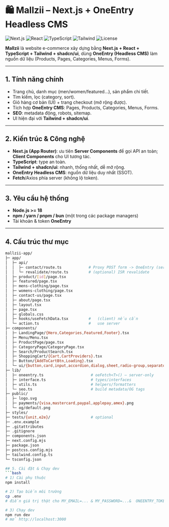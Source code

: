 # 🛍️ Mallzii – Next.js + OneEntry Headless CMS

![Next.js](https://img.shields.io/badge/Next.js-15-black?logo=nextdotjs)
![React](https://img.shields.io/badge/React-19-61DAFB?logo=react)
![TypeScript](https://img.shields.io/badge/TypeScript-5-3178C6?logo=typescript)
![Tailwind](https://img.shields.io/badge/TailwindCSS-^3-38B2AC?logo=tailwindcss)
![License](https://img.shields.io/badge/License-MIT-green)

**Mallzii** là website e-commerce xây dựng bằng **Next.js + React + TypeScript + Tailwind + shadcn/ui**, dùng **OneEntry (Headless CMS)** làm nguồn dữ liệu (Products, Pages, Categories, Menus, Forms).

---


## 1. Tính năng chính
- Trang chủ, danh mục (men/women/featured…), sản phẩm chi tiết.
- Tìm kiếm, lọc (category, sort).
- Giỏ hàng cơ bản (UI) + trang checkout (mở rộng được).
- Tích hợp **OneEntry CMS**: Pages, Products, Categories, Menus, Forms.
- **SEO**: metadata động, robots, sitemap.
- UI hiện đại với **Tailwind + shadcn/ui**.

---

## 2. Kiến trúc & Công nghệ
- **Next.js (App Router)**: ưu tiên **Server Components** để gọi API an toàn; **Client Components** cho UI tương tác.
- **TypeScript**: type an toàn.
- **Tailwind + shadcn/ui**: nhanh, thống nhất, dễ mở rộng.
- **OneEntry Headless CMS**: nguồn dữ liệu duy nhất (SSOT).
- **Fetch**/Axios phía server (không lộ token).

---

## 3. Yêu cầu hệ thống
- **Node.js >= 18**
- **npm / yarn / pnpm / bun** (một trong các package managers)
- Tài khoản & token **OneEntry**

---

## 4. Cấu trúc thư mục
```bash
mallzii-app/
├─ app/
│  ├─ api/
│  │  ├─ contact/route.ts            # Proxy POST form -> OneEntry (server)
│  │  └─ revalidate/route.ts         # (optional) ISR revalidate
│  ├─ product/[id]/page.tsx
│  ├─ featured/page.tsx
│  ├─ mens-clothing/page.tsx
│  ├─ womens-clothing/page.tsx
│  ├─ contact-us/page.tsx
│  ├─ about/page.tsx
│  ├─ layout.tsx
│  ├─ page.tsx
│  ├─ globals.css
│  ├─ hooks/useFetchData.tsx         #   (client) nếu cần
│  └─ action.ts                      #   use server
├─ components/
│  ├─ LandingPage/{Hero,Categories,Featured,Footer}.tsx
│  ├─ Menu/Menu.tsx
│  ├─ ProductPage/page.tsx
│  ├─ CategoryPage/CategoryPage.tsx
│  ├─ Search/ProductSearch.tsx
│  ├─ ShoppingCart/{Cart,CartProviders}.tsx
│  ├─ Button/{AddToCartBtn,Loading}.tsx
│  └─ ui/{button,card,input,accordion,dialog,sheet,radio-group,separator,carousel}.tsx
├─ lib/
│  ├─ oneentry.ts                     # oeFetch<T>() – server-only
│  ├─ interface.ts                    # types/interfaces
│  ├─ utils.ts                        # helpers/formatters
│  └─ seo.ts                          # build metadata/OG tags
├─ public/
│  ├─ logo.svg
│  ├─ payments/{visa,mastercard,paypal,applepay,amex}.png
│  └─ og/default.png
├─ styles/
├─ tests/{unit,e2e}/                  # optional
├─ .env.example
├─ .gitattributes
├─ .gitignore
├─ components.json
├─ next.config.mjs
├─ package.json
├─ postcss.config.mjs
├─ tailwind.config.ts
└─ tsconfig.json

## 5. Cài đặt & Chạy dev
```bash
# 1) Cài phụ thuộc
npm install

# 2) Tạo biến môi trường
cp .env 
# điền giá trị thật cho MY_EMAIL=... & MY_PASSWORD=...&  ONEENTRY_TOKEN để kết nối với BE

# 3) Chạy dev
npm run dev
# mở http://localhost:3000
